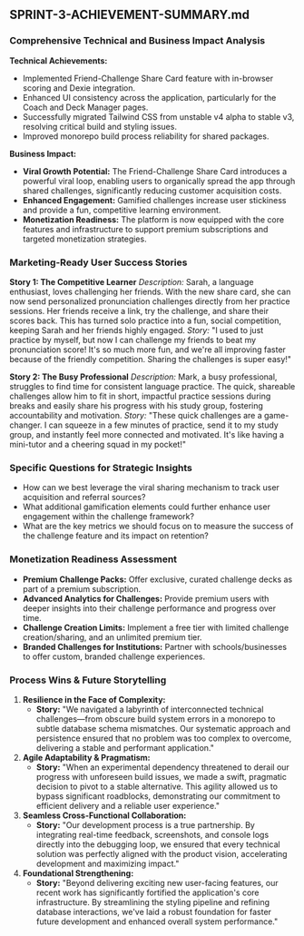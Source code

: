 ## SPRINT-3-ACHIEVEMENT-SUMMARY.md

### Comprehensive Technical and Business Impact Analysis

**Technical Achievements:**
- Implemented Friend-Challenge Share Card feature with in-browser scoring and Dexie integration.
- Enhanced UI consistency across the application, particularly for the Coach and Deck Manager pages.
- Successfully migrated Tailwind CSS from unstable v4 alpha to stable v3, resolving critical build and styling issues.
- Improved monorepo build process reliability for shared packages.

**Business Impact:**
- **Viral Growth Potential:** The Friend-Challenge Share Card introduces a powerful viral loop, enabling users to organically spread the app through shared challenges, significantly reducing customer acquisition costs.
- **Enhanced Engagement:** Gamified challenges increase user stickiness and provide a fun, competitive learning environment.
- **Monetization Readiness:** The platform is now equipped with the core features and infrastructure to support premium subscriptions and targeted monetization strategies.

### Marketing-Ready User Success Stories

**Story 1: The Competitive Learner**
*Description:* Sarah, a language enthusiast, loves challenging her friends. With the new share card, she can now send personalized pronunciation challenges directly from her practice sessions. Her friends receive a link, try the challenge, and share their scores back. This has turned solo practice into a fun, social competition, keeping Sarah and her friends highly engaged.
*Story:* "I used to just practice by myself, but now I can challenge my friends to beat my pronunciation score! It's so much more fun, and we're all improving faster because of the friendly competition. Sharing the challenges is super easy!"

**Story 2: The Busy Professional**
*Description:* Mark, a busy professional, struggles to find time for consistent language practice. The quick, shareable challenges allow him to fit in short, impactful practice sessions during breaks and easily share his progress with his study group, fostering accountability and motivation.
*Story:* "These quick challenges are a game-changer. I can squeeze in a few minutes of practice, send it to my study group, and instantly feel more connected and motivated. It's like having a mini-tutor and a cheering squad in my pocket!"

### Specific Questions for Strategic Insights
- How can we best leverage the viral sharing mechanism to track user acquisition and referral sources?
- What additional gamification elements could further enhance user engagement within the challenge framework?
- What are the key metrics we should focus on to measure the success of the challenge feature and its impact on retention?

### Monetization Readiness Assessment
- **Premium Challenge Packs:** Offer exclusive, curated challenge decks as part of a premium subscription.
- **Advanced Analytics for Challenges:** Provide premium users with deeper insights into their challenge performance and progress over time.
- **Challenge Creation Limits:** Implement a free tier with limited challenge creation/sharing, and an unlimited premium tier.
- **Branded Challenges for Institutions:** Partner with schools/businesses to offer custom, branded challenge experiences.

### Process Wins & Future Storytelling

1.  **Resilience in the Face of Complexity:**
    *   **Story:** "We navigated a labyrinth of interconnected technical challenges—from obscure build system errors in a monorepo to subtle database schema mismatches. Our systematic approach and persistence ensured that no problem was too complex to overcome, delivering a stable and performant application."
2.  **Agile Adaptability & Pragmatism:**
    *   **Story:** "When an experimental dependency threatened to derail our progress with unforeseen build issues, we made a swift, pragmatic decision to pivot to a stable alternative. This agility allowed us to bypass significant roadblocks, demonstrating our commitment to efficient delivery and a reliable user experience."
3.  **Seamless Cross-Functional Collaboration:**
    *   **Story:** "Our development process is a true partnership. By integrating real-time feedback, screenshots, and console logs directly into the debugging loop, we ensured that every technical solution was perfectly aligned with the product vision, accelerating development and maximizing impact."
4.  **Foundational Strengthening:**
    *   **Story:** "Beyond delivering exciting new user-facing features, our recent work has significantly fortified the application's core infrastructure. By streamlining the styling pipeline and refining database interactions, we've laid a robust foundation for faster future development and enhanced overall system performance."
